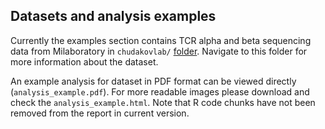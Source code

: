 ## Datasets and analysis examples

Currently the examples section contains TCR alpha and beta sequencing data from Milaboratory in ``chudakovlab/`` [folder](https://github.com/RepSeq/technology-comparison/tree/master/examples/chudakovlab). Navigate to this folder for more information about the dataset.

An example analysis for dataset in PDF format can be viewed directly (``analysis_example.pdf``). For more readable images please download and check the ``analysis_example.html``. Note that R code chunks have not been removed from the report in current version.